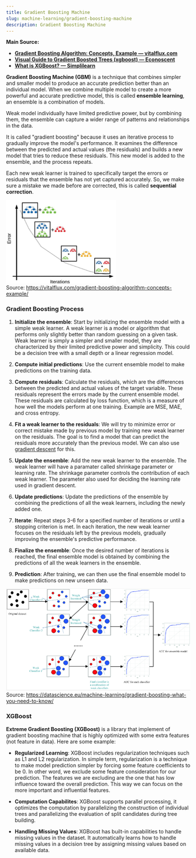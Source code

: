 ```yaml
---
title: Gradient Boosting Machine
slug: machine-learning/gradient-boosting-machine
description: Gradient Boosting Machine
---
```


**Main Source:**

- **[Gradient Boosting Algorithm: Concepts, Example — vitalflux.com](https://vitalflux.com/gradient-boosting-algorithm-concepts-example/)**
- **[Visual Guide to Gradient Boosted Trees (xgboost) — Econoscent](https://youtu.be/TyvYZ26alZs?si=0dVrDvNP66xYICb-)**
- **[What is XGBoost? — Simplilearn](https://www.simplilearn.com/what-is-xgboost-algorithm-in-machine-learning-article)**

**Gradient Boosting Machine (GBM)** is a technique that combines simpler and smaller model to produce an accurate prediction better than an individual model. When we combine multiple model to create a more powerful and accurate predictive model, this is called **ensemble learning**, an ensemble is a combination of models.

Weak model individually have limited predictive power, but by combining them, the ensemble can capture a wider range of patterns and relationships in the data.

It is called "gradient boosting" because it uses an iterative process to gradually improve the model's performance. It examines the difference between the predicted and actual values (the residuals) and builds a new model that tries to reduce these residuals. This new model is added to the ensemble, and the process repeats.

Each new weak learner is trained to specifically target the errors or residuals that the ensemble has not yet captured accurately. So, we make sure a mistake we made before are corrected, this is called **sequential correction**.

![Iteration of gradient boosting](./gradient-boosting-iteration.png)  
Source: https://vitalflux.com/gradient-boosting-algorithm-concepts-example/

### Gradient Boosting Process

1. **Initialize the ensemble**: Start by initializing the ensemble model with a simple weak learner. A weak learner is a model or algorithm that performs only slightly better than random guessing on a given task. Weak learner is simply a simpler and smaller model, they are characterized by their limited predictive power and simplicity. This could be a decision tree with a small depth or a linear regression model.

2. **Compute initial predictions**: Use the current ensemble model to make predictions on the training data.

3. **Compute residuals**: Calculate the residuals, which are the differences between the predicted and actual values of the target variable. These residuals represent the errors made by the current ensemble model. These residuals are calculated by loss function, which is a measure of how well the models perform at one training. Example are MSE, MAE, and cross entropy.

4. **Fit a weak learner to the residuals**: We will try to minimize error or correct mistake made by previous model by training new weak learner on the residuals. The goal is to find a model that can predict the residuals more accurately than the previous model. We can also use [gradient descent](/cs-notes/machine-learning/linear-regression#gradient-descent) for this.

5. **Update the ensemble**: Add the new weak learner to the ensemble. The weak learner will have a paramater called shrinkage parameter or learning rate. The shrinkage parameter controls the contribution of each weak learner. The parameter also used for deciding the learning rate used in gradient descent.

6. **Update predictions**: Update the predictions of the ensemble by combining the predictions of all the weak learners, including the newly added one.

7. **Iterate**: Repeat steps 3-6 for a specified number of iterations or until a stopping criterion is met. In each iteration, the new weak learner focuses on the residuals left by the previous models, gradually improving the ensemble's predictive performance.

8. **Finalize the ensemble**: Once the desired number of iterations is reached, the final ensemble model is obtained by combining the predictions of all the weak learners in the ensemble.

9. **Prediction**: After training, we can then use the final ensemble model to make predictions on new unseen data.

![Gradient boosting process](./gradient-boosting-process.png)  
Source: https://datascience.eu/machine-learning/gradient-boosting-what-you-need-to-know/

### XGBoost

**Extreme Gradient Boosting (XGBoost)** is a library that implement of gradient boosting machine that is highly optimized with some extra features (not feature in data). Here are some example:

- **Regularized Learning**: XGBoost includes regularization techniques such as L1 and L2 regularization. In simple term, regularization is a technique to make model prediction simpler by forcing some feature coefficients to be 0. In other word, we exclude some feature consideration for our prediction. The features we are excluding are the one that has low influence toward the overall prediction. This way we can focus on the more important and influential features.

- **Computation Capabilites**: XGBoost supports parallel processing, it optimizes the computation by parallelizing the construction of individual trees and parallelizing the evaluation of split candidates during tree building.

- **Handling Missing Values**: XGBoost has built-in capabilities to handle missing values in the dataset. It automatically learns how to handle missing values in a decision tree by assigning missing values based on available data.
